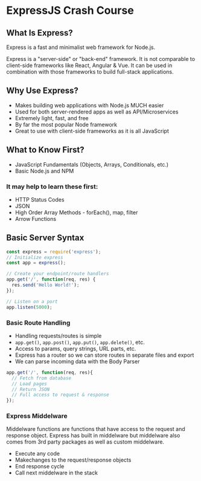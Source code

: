 # ExpressJS Crash Course

## What Is Express?
Express is a fast and minimalist web framework for Node.js.

Express is a "server-side" or "back-end" framework. It is not comparable to client-side frameworks like React, Angular & Vue. It can be used in combination with those frameworks to build full-stack applications.

## Why Use Express?
- Makes building web applications with Node.js MUCH easier
- Used for both server-rendered apps as well as API/Microservices
- Extremely light, fast, and free
- By far the most popular Node framework
- Great to use with client-side frameworks as it is all JavaScript

## What to Know First?
- JavaScript Fundamentals (Objects, Arrays, Conditionals, etc.)
- Basic Node.js and NPM

### It may help to learn these first:
- HTTP Status Codes
- JSON
- High Order Array Methods - forEach(), map, filter
- Arrow Functions

## Basic Server Syntax
```javascript
const express = require('express');
// Initialize express
const app = express();

// Create your endpoint/route handlers
app.get('/', function(req, res) {
  res.send('Hello World!');
});

// Listen on a port
app.listen(5000);
```

### Basic Route Handling
- Handling requests/routes is simple
- `app.get()`, `app.post()`, `app.put()`, `app.delete()`, etc.
- Access to params, query strings, URL parts, etc.
- Express has a router so we can store routes in separate files and export
- We can parse incoming data with the Body Parser

```javascript
app.get('/', function(req, res){
  // Fetch from database
  // Load pages
  // Return JSON
  // Full access to request & response
});
```

### Express Middelware
Middelware functions are functions that have access to the request and response object. Express has built in middelware but middelware also comes from 3rd party packages as well as custom middelware.

- Execute any code
- Makechanges to the request/response objects
- End response cycle
- Call next middelware in the stack











